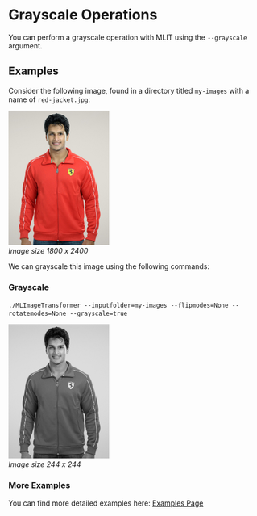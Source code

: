 # Grayscale Operations
You can perform a grayscale operation with MLIT using the `--grayscale` argument.

## Examples
Consider the following image, found in a directory titled `my-images` with a name of `red-jacket.jpg`:

<p align="left">
  <img src="https://raw.githubusercontent.com/sharpdarts/ml-image-transformations/gh-pages/_images/red-jacket.jpg" alt="logo" width="200"/>
  <br />
  <em>Image size 1800 x 2400</em>
</p>

We can grayscale this image using the following commands:

### Grayscale

```
./MLImageTransformer --inputfolder=my-images --flipmodes=None --rotatemodes=None --grayscale=true
```
<p align="left">
  <img src="https://raw.githubusercontent.com/sharpdarts/ml-image-transformations/gh-pages/_images/red-jacket_None_None_graysacle.jpg" alt="logo" width="200"/>
  <br />
  <em>Image size 244 x 244</em>
</p>

### More Examples
You can find more detailed examples here: [Examples Page](https://sharpdarts.github.io/ml-image-transformations/examples.html)